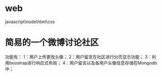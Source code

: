 # web
javascript\node\html\css
# 简易的一个微博讨论社区
功能有：
  1：用户上传更改头像；
  2：用户留言在社区进行分页显示功能；
  3：利用boostrap进行响应式布局；
  4：用户留言以及各用户头像信息存储在Mongodb中；
